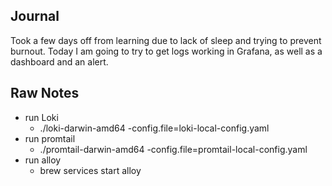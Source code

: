 ## Journal
Took a few days off from learning due to lack of sleep and trying to prevent burnout. Today I am going to try to get logs working in Grafana, as well as a dashboard and an alert.

## Raw Notes
- run Loki
	- ./loki-darwin-amd64 -config.file=loki-local-config.yaml
- run promtail
	- ./promtail-darwin-amd64 -config.file=promtail-local-config.yaml
- run alloy
	- brew services start alloy